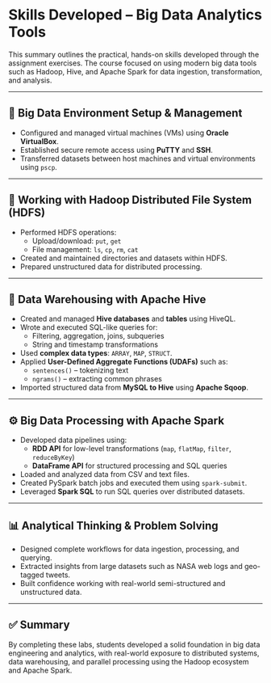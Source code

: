 # Skills Developed – Big Data Analytics Tools

This summary outlines the practical, hands-on skills developed through the assignment exercises. The course focused on using modern big data tools such as Hadoop, Hive, and Apache Spark for data ingestion, transformation, and analysis.

---

## 💾 Big Data Environment Setup & Management
- Configured and managed virtual machines (VMs) using **Oracle VirtualBox**.
- Established secure remote access using **PuTTY** and **SSH**.
- Transferred datasets between host machines and virtual environments using `pscp`.

---

## 📂 Working with Hadoop Distributed File System (HDFS)
- Performed HDFS operations:
  - Upload/download: `put`, `get`
  - File management: `ls`, `cp`, `rm`, `cat`
- Created and maintained directories and datasets within HDFS.
- Prepared unstructured data for distributed processing.

---

## 🐘 Data Warehousing with Apache Hive
- Created and managed **Hive databases** and **tables** using HiveQL.
- Wrote and executed SQL-like queries for:
  - Filtering, aggregation, joins, subqueries
  - String and timestamp transformations
- Used **complex data types**: `ARRAY`, `MAP`, `STRUCT`.
- Applied **User-Defined Aggregate Functions (UDAFs)** such as:
  - `sentences()` – tokenizing text
  - `ngrams()` – extracting common phrases
- Imported structured data from **MySQL to Hive** using **Apache Sqoop**.

---

## ⚙️ Big Data Processing with Apache Spark
- Developed data pipelines using:
  - **RDD API** for low-level transformations (`map`, `flatMap`, `filter`, `reduceByKey`)
  - **DataFrame API** for structured processing and SQL queries
- Loaded and analyzed data from CSV and text files.
- Created PySpark batch jobs and executed them using `spark-submit`.
- Leveraged **Spark SQL** to run SQL queries over distributed datasets.

---

## 📊 Analytical Thinking & Problem Solving
- Designed complete workflows for data ingestion, processing, and querying.
- Extracted insights from large datasets such as NASA web logs and geo-tagged tweets.
- Built confidence working with real-world semi-structured and unstructured data.

---

## ✅ Summary
By completing these labs, students developed a solid foundation in big data engineering and analytics, with real-world exposure to distributed systems, data warehousing, and parallel processing using the Hadoop ecosystem and Apache Spark.
